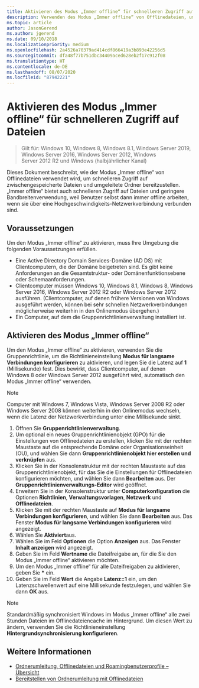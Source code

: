 ```yaml
---
title: Aktivieren des Modus „Immer offline“ für schnelleren Zugriff auf Dateien
description: Verwenden des Modus „Immer offline“ von Offlinedateien, um schnelleren Zugriff auf zwischengespeicherte Dateien und umgeleitete Ordner bereitzustellen.
ms.topic: article
author: JasonGerend
ms.author: jgerend
ms.date: 09/10/2018
ms.localizationpriority: medium
ms.openlocfilehash: 2a4526a70379ad414cdf866419a3b893e42256d5
ms.sourcegitcommit: dfa48f77b751dbc34409aced628eb2f17c912f08
ms.translationtype: HT
ms.contentlocale: de-DE
ms.lasthandoff: 08/07/2020
ms.locfileid: "87942221"
---
```

# <a name="enable-always-offline-mode-for-faster-access-to-files"></a>Aktivieren des Modus „Immer offline“ für schnelleren Zugriff auf Dateien

>Gilt für: Windows 10, Windows 8, Windows 8.1, Windows Server 2019, Windows Server 2016, Windows Server 2012, Windows Server 2012 R2 und Windows (halbjährlicher Kanal)

Dieses Dokument beschreibt, wie der Modus „Immer offline“ von Offlinedateien verwendet wird, um schnelleren Zugriff auf zwischengespeicherte Dateien und umgeleitete Ordner bereitzustellen. „Immer offline“ bietet auch schnelleren Zugriff auf Dateien und geringere Bandbreitenverwendung, weil Benutzer selbst dann immer offline arbeiten, wenn sie über eine Hochgeschwindigkeits-Netzwerkverbindung verbunden sind.

## <a name="prerequisites"></a>Voraussetzungen

Um den Modus „Immer offline“ zu aktivieren, muss Ihre Umgebung die folgenden Voraussetzungen erfüllen.

- Eine Active Directory Domain Services-Domäne (AD DS) mit Clientcomputern, die der Domäne beigetreten sind. Es gibt keine Anforderungen an die Gesamtstruktur- oder Domänenfunktionsebene oder Schemaanforderungen.
- Clientcomputer müssen Windows 10, Windows 8.1, Windows 8, Windows Server 2016, Windows Server 2012 R2 oder Windows Server 2012 ausführen. (Clientcomputer, auf denen frühere Versionen von Windows ausgeführt werden, können bei sehr schnellen Netzwerkverbindungen möglicherweise weiterhin in den Onlinemodus übergehen.)
- Ein Computer, auf dem die Gruppenrichtlinienverwaltung installiert ist.

## <a name="enable-always-offline-mode"></a>Aktivieren des Modus „Immer offline“

Um den Modus „Immer offline“ zu aktivieren, verwenden Sie die Gruppenrichtlinie, um die Richtlinieneinstellung **Modus für langsame Verbindungen konfigurieren** zu aktivieren, und legen Sie die Latenz auf **1** (Millisekunde) fest. Dies bewirkt, dass Clientcomputer, auf denen Windows 8 oder Windows Server 2012 ausgeführt wird, automatisch den Modus „Immer offline“ verwenden.

>[!NOTE]
>Computer mit Windows 7, Windows Vista, Windows Server 2008 R2 oder Windows Server 2008 können weiterhin in den Onlinemodus wechseln, wenn die Latenz der Netzwerkverbindung unter eine Millisekunde sinkt.

1. Öffnen Sie **Gruppenrichtlinienverwaltung**.
2. Um optional ein neues Gruppenrichtlinienobjekt (GPO) für die Einstellungen von Offlinedateien zu erstellen, klicken Sie mit der rechten Maustaste auf die entsprechende Domäne oder Organisationseinheit (OU), und wählen Sie dann **Gruppenrichtlinienobjekt hier erstellen und verknüpfen** aus.
3. Klicken Sie in der Konsolenstruktur mit der rechten Maustaste auf das Gruppenrichtlinienobjekt, für das Sie die Einstellungen für Offlinedateien konfigurieren möchten, und wählen Sie dann **Bearbeiten** aus. Der **Gruppenrichtlinienverwaltungs-Editor** wird geöffnet.
4. Erweitern Sie in der Konsolenstruktur unter **Computerkonfiguration** die Optionen **Richtlinien**, **Verwaltungsvorlagen**, **Netzwerk** und **Offlinedateien**.
5. Klicken Sie mit der rechten Maustaste auf **Modus für langsame Verbindungen konfigurieren**, und wählen Sie dann **Bearbeiten** aus. Das Fenster **Modus für langsame Verbindungen konfigurieren** wird angezeigt.
6. Wählen Sie **Aktiviert**aus.
7. Wählen Sie im Feld **Optionen** die Option **Anzeigen** aus. Das Fenster **Inhalt anzeigen** wird angezeigt.
8. Geben Sie im Feld **Wertname** die Dateifreigabe an, für die Sie den Modus „Immer offline“ aktivieren möchten.
9. Um den Modus „Immer offline“ für alle Dateifreigaben zu aktivieren, geben Sie **\*** ein.
10. Geben Sie im Feld **Wert** die Angabe **Latenz=1** ein, um den Latenzschwellenwert auf eine Millisekunde festzulegen, und wählen Sie dann **OK** aus.

>[!NOTE]
>Standardmäßig synchronisiert Windows im Modus „Immer offline“ alle zwei Stunden Dateien im Offlinedateiencache im Hintergrund. Um diesen Wert zu ändern, verwenden Sie die Richtlinieneinstellung **Hintergrundsynchronisierung konfigurieren**.

## <a name="more-information"></a>Weitere Informationen

* [Ordnerumleitung, Offlinedateien und Roamingbenutzerprofile – Übersicht](folder-redirection-rup-overview.md)
* [Bereitstellen von Ordnerumleitung mit Offlinedateien](deploy-folder-redirection.md)